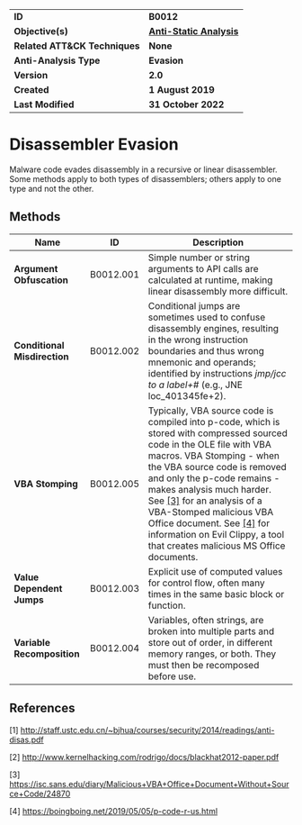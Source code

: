 <table>
<tr>
<td><b>ID</b></td>
<td><b>B0012</b></td>
</tr>
<tr>
<td><b>Objective(s)</b></td>
<td><b><a href="../anti-static-analysis">Anti-Static Analysis</a></b></td>
</tr>
<tr>
<td><b>Related ATT&CK Techniques</b></td>
<td><b>None</b></td>
</tr>
<tr>
<td><b>Anti-Analysis Type</b></td>
<td><b>Evasion</b></td>
</tr>
<tr>
<td><b>Version</b></td>
<td><b>2.0</b></td>
</tr>
<tr>
<td><b>Created</b></td>
<td><b>1 August 2019</b></td>
</tr>
<tr>
<td><b>Last Modified</b></td>
<td><b>31 October 2022</b></td>
</tr>
</table>


Disassembler Evasion
====================
Malware code evades disassembly in a recursive or linear disassembler. Some methods apply to both types of disassemblers; others apply to one type and not the other.

Methods
-------
|Name|ID|Description|
|---|---|---|
|**Argument Obfuscation**|B0012.001|Simple number or string arguments to API calls are calculated at runtime, making linear disassembly more difficult.|
|**Conditional Misdirection**|B0012.002|Conditional jumps are sometimes used to confuse disassembly engines, resulting in the wrong instruction boundaries and thus wrong mnemonic and operands; identified by instructions *jmp/jcc to a label+#* (e.g., JNE loc_401345fe+2).|
|**VBA Stomping**|B0012.005|Typically, VBA source code is compiled into p-code, which is stored with compressed sourced code in the OLE file with VBA macros. VBA Stomping - when the VBA source code is removed and only the p-code remains - makes analysis much harder. See [[3]](#3) for an analysis of a VBA-Stomped malicious VBA Office document. See [[4]](#4) for information on Evil Clippy, a tool that creates malicious MS Office documents.|
|**Value Dependent Jumps**|B0012.003|Explicit use of computed values for control flow, often many times in the same basic block or function.|
|**Variable Recomposition**|B0012.004|Variables, often strings, are broken into multiple parts and store out of order, in different memory ranges, or both. They must then be recomposed before use.|

References
----------
<a name="1">[1]</a> http://staff.ustc.edu.cn/~bjhua/courses/security/2014/readings/anti-disas.pdf

<a name="2">[2]</a> http://www.kernelhacking.com/rodrigo/docs/blackhat2012-paper.pdf

<a name="3">[3]</a> https://isc.sans.edu/diary/Malicious+VBA+Office+Document+Without+Source+Code/24870

<a name="4">[4]</a> https://boingboing.net/2019/05/05/p-code-r-us.html

